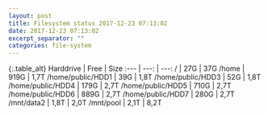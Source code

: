 ```yaml
---
layout: post
title: Filesystem status 2017-12-23 07:13:02
date: 2017-12-23 07:13:02
excerpt_separator: ""
categories: file-system
---
```

{:.table_alt}
Harddrive | Free | Size
:--- | ---: | ---:
/ | 27G | 37G
/home | 919G | 1,7T
/home/public/HDD1 | 39G | 1,8T
/home/public/HDD3 | 52G | 1,8T
/home/public/HDD4 | 179G | 2,7T
/home/public/HDD5 | 710G | 2,7T
/home/public/HDD6 | 889G | 2,7T
/home/public/HDD7 | 280G | 2,7T
/mnt/data2 | 1,8T | 2,0T
/mnt/pool | 2,1T | 8,2T
